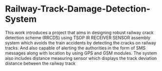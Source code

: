 # Railway-Track-Damage-Detection-System
This work introduces a project that aims in designing robust railway crack detection scheme (RRCDS) using TSOP IR RECEIVER SENSOR assembly system which avoids the train accidents by detecting the cracks on railway tracks. And also capable of alerting the authorities in the form of SMS messages along with location by using GPS and GSM modules. The system also includes distance measuring sensor which displays the track deviation distance between the railway track
